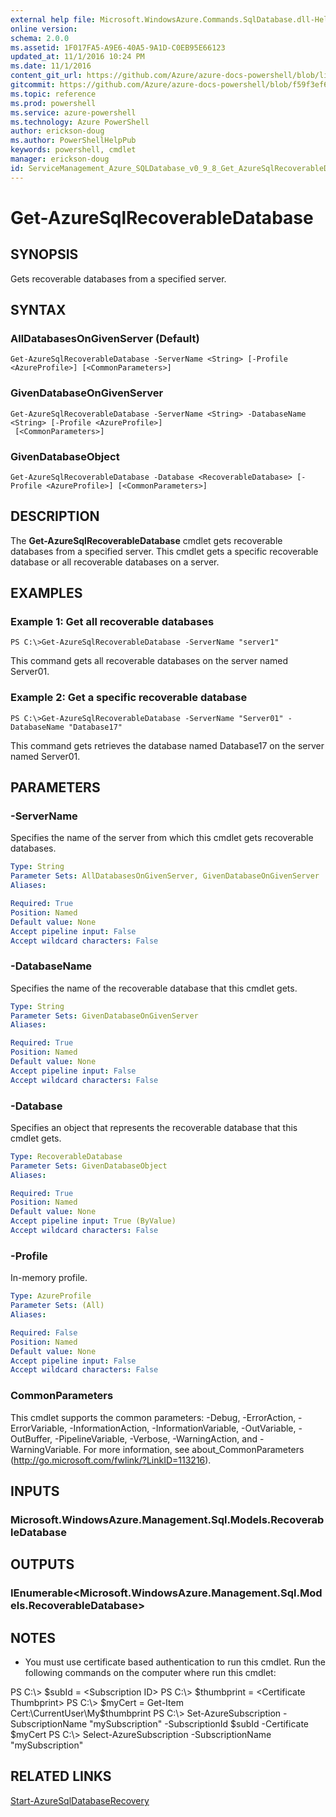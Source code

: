 ```yaml
---
external help file: Microsoft.WindowsAzure.Commands.SqlDatabase.dll-Help.xml
online version: 
schema: 2.0.0
ms.assetid: 1F017FA5-A9E6-40A5-9A1D-C0EB95E66123
updated_at: 11/1/2016 10:24 PM
ms.date: 11/1/2016
content_git_url: https://github.com/Azure/azure-docs-powershell/blob/live/azureps-cmdlets-docs/ServiceManagement/Azure.SQLDatabase/v0.9.8/Get-AzureSqlRecoverableDatabase.md
gitcommit: https://github.com/Azure/azure-docs-powershell/blob/f59f3ef60bc592383812213e69fd77ba950759ed/azureps-cmdlets-docs/ServiceManagement/Azure.SQLDatabase/v0.9.8/Get-AzureSqlRecoverableDatabase.md
ms.topic: reference
ms.prod: powershell
ms.service: azure-powershell
ms.technology: Azure PowerShell
author: erickson-doug
ms.author: PowerShellHelpPub
keywords: powershell, cmdlet
manager: erickson-doug
id: ServiceManagement_Azure_SQLDatabase_v0_9_8_Get_AzureSqlRecoverableDatabase_md
---
```


# Get-AzureSqlRecoverableDatabase

## SYNOPSIS
Gets recoverable databases from a specified server.

## SYNTAX

### AllDatabasesOnGivenServer (Default)
```
Get-AzureSqlRecoverableDatabase -ServerName <String> [-Profile <AzureProfile>] [<CommonParameters>]
```

### GivenDatabaseOnGivenServer
```
Get-AzureSqlRecoverableDatabase -ServerName <String> -DatabaseName <String> [-Profile <AzureProfile>]
 [<CommonParameters>]
```

### GivenDatabaseObject
```
Get-AzureSqlRecoverableDatabase -Database <RecoverableDatabase> [-Profile <AzureProfile>] [<CommonParameters>]
```

## DESCRIPTION
The **Get-AzureSqlRecoverableDatabase** cmdlet gets recoverable databases from a specified server.
This cmdlet gets a specific recoverable database or all recoverable databases on a server.

## EXAMPLES

### Example 1: Get all recoverable databases
```
PS C:\>Get-AzureSqlRecoverableDatabase -ServerName "server1"
```

This command gets all recoverable databases on the server named Server01.

### Example 2: Get a specific recoverable database
```
PS C:\>Get-AzureSqlRecoverableDatabase -ServerName "Server01" -DatabaseName "Database17"
```

This command gets retrieves the database named Database17 on the server named Server01.

## PARAMETERS

### -ServerName
Specifies the name of the server from which this cmdlet gets recoverable databases.

```yaml
Type: String
Parameter Sets: AllDatabasesOnGivenServer, GivenDatabaseOnGivenServer
Aliases: 

Required: True
Position: Named
Default value: None
Accept pipeline input: False
Accept wildcard characters: False
```

### -DatabaseName
Specifies the name of the recoverable database that this cmdlet gets.

```yaml
Type: String
Parameter Sets: GivenDatabaseOnGivenServer
Aliases: 

Required: True
Position: Named
Default value: None
Accept pipeline input: False
Accept wildcard characters: False
```

### -Database
Specifies an object that represents the recoverable database that this cmdlet gets.

```yaml
Type: RecoverableDatabase
Parameter Sets: GivenDatabaseObject
Aliases: 

Required: True
Position: Named
Default value: None
Accept pipeline input: True (ByValue)
Accept wildcard characters: False
```

### -Profile
In-memory profile.

```yaml
Type: AzureProfile
Parameter Sets: (All)
Aliases: 

Required: False
Position: Named
Default value: None
Accept pipeline input: False
Accept wildcard characters: False
```

### CommonParameters
This cmdlet supports the common parameters: -Debug, -ErrorAction, -ErrorVariable, -InformationAction, -InformationVariable, -OutVariable, -OutBuffer, -PipelineVariable, -Verbose, -WarningAction, and -WarningVariable. For more information, see about_CommonParameters (http://go.microsoft.com/fwlink/?LinkID=113216).

## INPUTS

### Microsoft.WindowsAzure.Management.Sql.Models.RecoverableDatabase

## OUTPUTS

### IEnumerable<Microsoft.WindowsAzure.Management.Sql.Models.RecoverableDatabase>

## NOTES
* You must use certificate based authentication to run this cmdlet. Run the following commands on the computer where run this cmdlet: 

PS C:\\\> $subId = \<Subscription ID\>
PS C:\\\> $thumbprint = \<Certificate Thumbprint\>
PS C:\\\> $myCert = Get-Item Cert:\CurrentUser\My\$thumbprint
PS C:\\\> Set-AzureSubscription -SubscriptionName "mySubscription" -SubscriptionId $subId -Certificate $myCert
PS C:\\\> Select-AzureSubscription -SubscriptionName "mySubscription"

## RELATED LINKS

[Start-AzureSqlDatabaseRecovery](xref:ServiceManagement/Azure.SQLDatabase/v0.9.8/Start-AzureSqlDatabaseRecovery.md)


